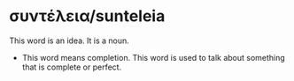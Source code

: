 # συντέλεια/sunteleia
This word is an idea. It is a noun.
* This word means completion. This word is used to talk about something that is complete or perfect.
